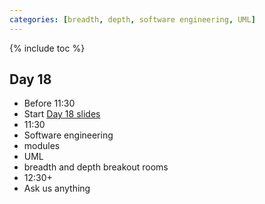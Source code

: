```yaml
---
categories: [breadth, depth, software engineering, UML]
---
```


{% include toc %}


## Day 18
* Before 11:30
 * Start [Day 18 slides](https://olincollege-my.sharepoint.com/:p:/g/personal/smatsumoto_olin_edu/EeDek-HG5fxGpCmwbDUk-_IBiOU7jysb0DzRgRRQ2NkE8A?e=hY20Tp)
* 11:30
 * Software engineering
 * modules
 * UML
* breadth and depth breakout rooms
* 12:30+
 * Ask us anything
